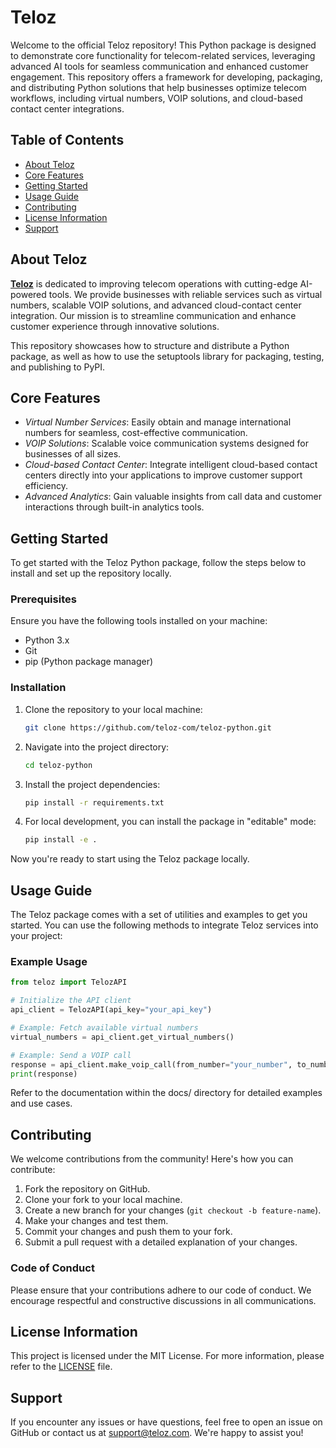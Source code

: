# Teloz

Welcome to the official Teloz repository! This Python package is designed to demonstrate core functionality for telecom-related services, leveraging advanced AI tools for seamless communication and enhanced customer engagement. This repository offers a framework for developing, packaging, and distributing Python solutions that help businesses optimize telecom workflows, including virtual numbers, VOIP solutions, and cloud-based contact center integrations.

## Table of Contents

- [About Teloz](#about-teloz)
- [Core Features](#core-features)
- [Getting Started](#getting-started)
- [Usage Guide](#usage-guide)
- [Contributing](#contributing)
- [License Information](#license-information)
- [Support](#support)

## About Teloz

**[Teloz](https://www.teloz.com/)** is dedicated to improving telecom operations with cutting-edge AI-powered tools. We provide businesses with reliable services such as virtual numbers, scalable VOIP solutions, and advanced cloud-contact center integration. Our mission is to streamline communication and enhance customer experience through innovative solutions.

This repository showcases how to structure and distribute a Python package, as well as how to use the setuptools library for packaging, testing, and publishing to PyPI.

## Core Features

- *Virtual Number Services*: Easily obtain and manage international numbers for seamless, cost-effective communication.
- *VOIP Solutions*: Scalable voice communication systems designed for businesses of all sizes.
- *Cloud-based Contact Center*: Integrate intelligent cloud-based contact centers directly into your applications to improve customer support efficiency.
- *Advanced Analytics*: Gain valuable insights from call data and customer interactions through built-in analytics tools.

## Getting Started

To get started with the Teloz Python package, follow the steps below to install and set up the repository locally.

### Prerequisites

Ensure you have the following tools installed on your machine:

- Python 3.x
- Git
- pip (Python package manager)

### Installation

1. Clone the repository to your local machine:

    ```bash
    git clone https://github.com/teloz-com/teloz-python.git
    ```

2. Navigate into the project directory:

    ```bash
    cd teloz-python
    ```

3. Install the project dependencies:

    ```bash
    pip install -r requirements.txt
    ```

4. For local development, you can install the package in "editable" mode:

    ```bash
    pip install -e .
    ```

Now you're ready to start using the Teloz package locally.

## Usage Guide

The Teloz package comes with a set of utilities and examples to get you started. You can use the following methods to integrate Teloz services into your project:

### Example Usage

```python
from teloz import TelozAPI

# Initialize the API client
api_client = TelozAPI(api_key="your_api_key")

# Example: Fetch available virtual numbers
virtual_numbers = api_client.get_virtual_numbers()

# Example: Send a VOIP call
response = api_client.make_voip_call(from_number="your_number", to_number="destination_number")
print(response)
```

Refer to the documentation within the docs/ directory for detailed examples and use cases.

## Contributing

We welcome contributions from the community! Here's how you can contribute:

1. Fork the repository on GitHub.
2. Clone your fork to your local machine.
3. Create a new branch for your changes (`git checkout -b feature-name`).
4. Make your changes and test them.
5. Commit your changes and push them to your fork.
6. Submit a pull request with a detailed explanation of your changes.

### Code of Conduct

Please ensure that your contributions adhere to our code of conduct. We encourage respectful and constructive discussions in all communications.

## License Information

This project is licensed under the MIT License. For more information, please refer to the [LICENSE](LICENSE) file.

## Support

If you encounter any issues or have questions, feel free to open an issue on GitHub or contact us at [support@teloz.com](mailto:support@teloz.com). We're happy to assist you!
